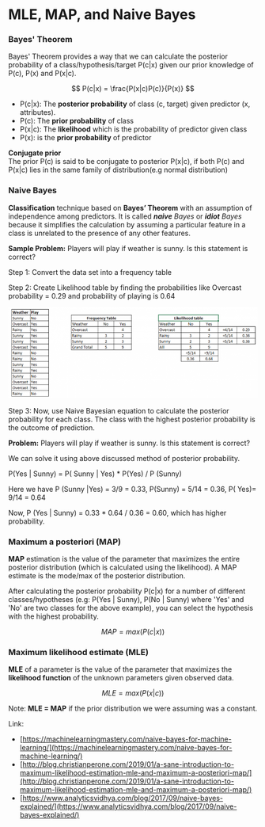 # MLE, MAP, and Naive Bayes

### Bayes' Theorem

Bayes' Theorem provides a way that we can calculate the posterior probability of a class/hypothesis/target P\(c\|x\) given our prior knowledge of P\(c\), P\(x\) and P\(x\|c\).

$$
P(c|x) = \frac{P(x|c)P(c)}{P(x)}
$$

* P\(c\|x\): The **posterior probability** of class \(c, target\) given predictor \(x, attributes\).
* P\(c\): The **prior probability** of class
* P\(x\|c\): The **likelihood** which is the probability of predictor given class
* P\(x\): is the **prior probability** of predictor

**Conjugate prior**  
The prior P\(c\) is said to be conjugate to posterior P\(x\|c\), if both P\(c\) and P\(x\|c\) lies in the same family of distribution\(e.g normal distribution\) 

### Naive Bayes

**Classification** technique based on **Bayes’ Theorem** with an assumption of independence among predictors. It is called _**naive** Bayes_ or _**idiot** Bayes_ because it simplifies the calculation by assuming a particular feature in a class is unrelated to the presence of any other features.

**Sample Problem:** Players will play if weather is sunny. Is this statement is correct?

Step 1: Convert the data set into a frequency table

Step 2: Create Likelihood table by finding the probabilities like Overcast probability = 0.29 and probability of playing is 0.64

![](../../.gitbook/assets/naive_bayes.png)

Step 3: Now, use Naive Bayesian equation to calculate the posterior probability for each class. The class with the highest posterior probability is the outcome of prediction.

**Problem:** Players will play if weather is sunny. Is this statement is correct?

We can solve it using above discussed method of posterior probability.

P\(Yes \| Sunny\) = P\( Sunny \| Yes\) \* P\(Yes\) / P \(Sunny\)

Here we have P \(Sunny \|Yes\) = 3/9 = 0.33, P\(Sunny\) = 5/14 = 0.36, P\( Yes\)= 9/14 = 0.64

Now, P \(Yes \| Sunny\) = 0.33 \* 0.64 / 0.36 = 0.60, which has higher probability.

### Maximum a posteriori \(MAP\)

**MAP** estimation is the value of the parameter that maximizes the entire posterior distribution \(which is calculated using the likelihood\). A MAP estimate is the mode/max of the posterior distribution.  
  
After calculating the posterior probability P\(c\|x\) for a number of different classes/hypotheses \(e.g: P\(Yes \| Sunny\), P\(No \| Sunny\) where 'Yes' and 'No' are two classes for the above example\), you can select the hypothesis with the highest probability. 

$$
MAP = max(P(c|x))
$$

### Maximum likelihood estimate \(MLE\)

**MLE** of a parameter is the value of the parameter that maximizes the **likelihood function** of the unknown parameters given observed data.

$$
MLE = max(P(x|c))
$$

Note: **MLE = MAP** if the prior distribution we were assuming was a constant.



Link:  
- [https://machinelearningmastery.com/naive-bayes-for-machine-learning/](https://machinelearningmastery.com/naive-bayes-for-machine-learning/)  
- [http://blog.christianperone.com/2019/01/a-sane-introduction-to-maximum-likelihood-estimation-mle-and-maximum-a-posteriori-map/](http://blog.christianperone.com/2019/01/a-sane-introduction-to-maximum-likelihood-estimation-mle-and-maximum-a-posteriori-map/)  
- [https://www.analyticsvidhya.com/blog/2017/09/naive-bayes-explained/](https://www.analyticsvidhya.com/blog/2017/09/naive-bayes-explained/)

